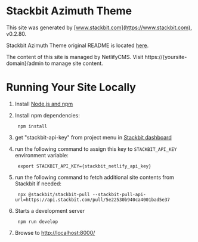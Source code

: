 # Stackbit Azimuth Theme

This site was generated by [www.stackbit.com](https://www.stackbit.com), v0.2.80.

Stackbit Azimuth Theme original README is located [here](./README.theme.md).

The content of this site is managed by NetlifyCMS. Visit https://{yoursite-domain}/admin to manage site content.

# Running Your Site Locally

1. Install [Node.js and npm](https://nodejs.org/en/)

1. Install npm dependencies:

        npm install

1. get "stackbit-api-key" from project menu in [Stackbit dashboard](https://app.stackbit.com/dashboard)

1. run the following command to assign this key to `STACKBIT_API_KEY` environment variable:

        export STACKBIT_API_KEY={stackbit_netlify_api_key}

1. run the following command to fetch additional site contents from Stackbit if needed:

        npx @stackbit/stackbit-pull --stackbit-pull-api-url=https://api.stackbit.com/pull/5e22530b940ca4001bad5e37

1. Starts a development server

        npm run develop

1. Browse to [http://localhost:8000/](http://localhost:8000/)
